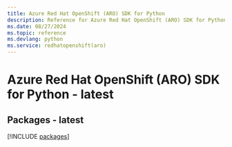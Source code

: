 ```yaml
---
title: Azure Red Hat OpenShift (ARO) SDK for Python
description: Reference for Azure Red Hat OpenShift (ARO) SDK for Python
ms.date: 08/27/2024
ms.topic: reference
ms.devlang: python
ms.service: redhatopenshift(aro)
---
```

# Azure Red Hat OpenShift (ARO) SDK for Python - latest
## Packages - latest
[!INCLUDE [packages](red-hat-openshift-(aro)-index.md)]